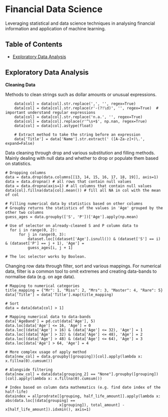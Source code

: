 # Financial Data Science
Leveraging statistical and data science techniques in analysing financial information and application of machine learning.

## Table of Contents
* [Exploratory Data Analysis](#exploratory-data-analysis)

## Exploratory Data Analysis
**Cleaning Data**

Methods to clean strings such as dollar amounts or unusual expressions.

```
    data[col] = data[col].str.replace(',', '', regex=True)
    data[col] = data[col].str.replace(r'-(?!\d)', '', regex=True)  # important understand regular expressions
    data[col] = data[col].str.replace('n.a.', '', regex=True)
    data[col] = data[col].replace(r'^\s+$', np.nan, regex=True)
    data[col] = data[col].astype(float)
    
    # Extract method to take the string before an expression
    data['Title'] = data['Name'].str.extract(' ([A-Za-z]+)\.', expand=False)
```    

Data cleaning through drop and various substitution and filling methods. Mainly dealing with null data and whether to drop or populate them based on statistics.

```
# Dropping columns
data = data.drop(data.columns[[13, 14, 15, 16, 17, 18, 19]], axis=1)
data = data.dropna() # all rows that contain null values
data = data.dropna(axis=1) # all columns that contain null values
data[col].fillna(data[col].mean()) # fill all NA in col with the mean of col

# Filling numerical data by statistics based on other columns
# Groupby returns the statistics of the values in 'Age' grouped by the other two columns
guess_ages = data.groupby(['S', 'P'])['Age'].apply(np.mean)

# Use of selector on already-cleaned S and P column data to 
  for i in range(0, 2):
      for j in range(0, 3):
          dataset.loc[(dataset['Age'].isnull()) & (dataset['S'] == i) & (dataset['P'] == j + 1), 'Age'] =
          guess_ages[i, j + 1]

# The loc selector works by Boolean.
```

Changing row data through filter, sort and various mappings. For numerical data, filter is a common tool to omit extremes and creating data-bands to normalise data (e.g. on age data).

```
# Mapping to numerical categories
title_mapping = {"Mr": 1, "Miss": 2, "Mrs": 3, "Master": 4, "Rare": 5}
data['Title'] = data['Title'].map(title_mapping)

# Sort
data = data[data[col] > 1]

# Mapping numerical data to data-bands
data['AgeBand'] = pd.cut(data['Age'], 5)
data.loc[data['Age'] <= 16, 'Age'] = 0
data.loc[(data['Age'] > 16) & (data['Age'] <= 32), 'Age'] = 1
data.loc[(data['Age'] > 32) & (data['Age'] <= 48), 'Age'] = 2
data.loc[(data['Age'] > 48) & (data['Age'] <= 64), 'Age'] = 3
data.loc[data['Age'] > 64, 'Age'] = 4

# More complex usage of apply method
data[new_col] = data.groupby([grouping])[col].apply(lambda x: x.fillna(0).cumsum())

# Alongside filtering
data[new_col] = data[data[grouping_2] == "None"].groupby([grouping])[col].apply(lambda x: x.fillna(0).cumsum())

# Index based on column data mathematics (e.g. find date index of the half-life)
dataindex = allprodrate[[grouping, half_life_amount]].apply(lambda x: abs(data.loc[(data[grouping] ==
                        x[grouping]), total_amount] - x[half_life_amount]).idxmin(), axis=1)
